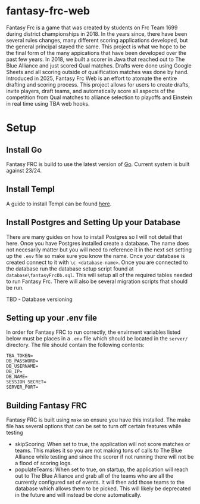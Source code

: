 # fantasy-frc-web

Fantasy Frc is a game that was created by students on Frc Team 1699 during
district championships in 2018. In the years since, there have been several
rules changes, many different scoring applications developed, but the general
principal stayed the same. This project is what we hope to be the final form of
the many appications that have been developed over the past few years. In 2018,
we built a scorer in Java that reached out to The Blue Alliance and just scored
Qual matches. Drafts were done using Google Sheets and all scoring outside of
qualification matches was done by hand. Introduced in 2025, Fantasy Frc Web is
an effort to atomate the entire drafting and scoring process. This project
allows for users to create drafts, invite players, draft teams, and
automatically score all aspects of the competition from Qual matches to
alliance selection to playoffs and Einstein in real time using TBA web hooks.

# Setup

## Install Go
Fantasy FRC is build to use the latest version of
[Go](https://go.dev/doc/install). Current system is built against 23/24.

## Install Templ
A guide to install Templ can be found
[here](https://templ.guide/quick-start/installation/).

## Install Postgres and Setting Up your Database
There are many guides on how to install Postgres so I will not detail that
here. Once you have Postgres installed create a database. The name does not
necesarily matter but you will need to reference it in the next set setting up
the `.env` file so make sure you know the name. Once your database is created
connect to it with `\c <database-name>`. Once you are connected to the database
run the database setup script found at `database\fantasyFrcDb.sql`. This will
setup all of the required tables needed to run Fantasy Frc. There will also be
several migration scripts fhat should be run.

TBD - Database versioning

## Setting up your .env file

In order for Fantasy FRC to run correctly, the envirment variables listed below
must be places in a `.env` file which should be located in the `server/`
directory. The file should contain the following contents:
```
TBA_TOKEN=
DB_PASSWORD=
DB_USERNAME=
DB_IP=
DB_NAME=
SESSION_SECRET=
SERVER_PORT=
```

## Building Fantasy FRC

Fantasy FRC is built using `make` so ensure you have this installed. The make
file has several options that can be set to turn off certain features while
testing
- skipScoring: When set to true, the application will not score matches or
  teams. This makes it so you are not making tons of calls to The Blue Alliance
  while testing and since the scorer if not running there will not be a flood
      of scoring logs.
- populateTeams: When set to true, on startup, the application will reach out
  to The Blue Alliance and grab all of the teams who are all the currently
  configured set of events. It will then add those teams to the database which
  allows them to be picked. This will likely be deprecated in the future and
  will instead be done automatically.
